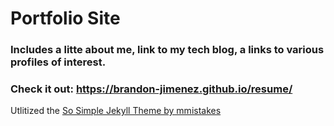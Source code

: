 # Portfolio Site
### Includes a litte about me, link to my tech blog, a links to various profiles of interest.
### Check it out: https://brandon-jimenez.github.io/resume/
Utlitized the [So Simple Jekyll Theme by mmistakes](https://github.com/mmistakes/so-simple-theme)

